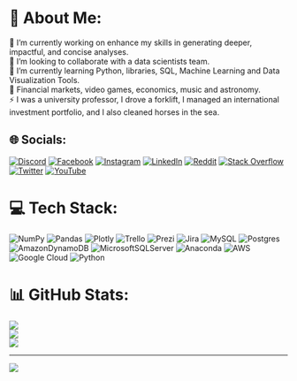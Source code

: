 # 💫 About Me:
🔭 I’m currently working on enhance my skills in generating deeper, impactful, and concise analyses.<br>👯 I’m looking to collaborate with a data scientists team.<br>🌱 I’m currently learning Python, libraries, SQL, Machine Learning and Data Visualization Tools.<br>💬 Financial markets, video games, economics, music and astronomy.<br>⚡ I was a university professor, I drove a forklift, I managed an international investment portfolio, and I also cleaned horses in the sea.


## 🌐 Socials:
[![Discord](https://img.shields.io/badge/Discord-%237289DA.svg?logo=discord&logoColor=white)](https://discord.gg/MohamedGlass#2359) [![Facebook](https://img.shields.io/badge/Facebook-%231877F2.svg?logo=Facebook&logoColor=white)](https://facebook.com//nicolas.prieto2) [![Instagram](https://img.shields.io/badge/Instagram-%23E4405F.svg?logo=Instagram&logoColor=white)](https://instagram.com/@nicoprietog) [![LinkedIn](https://img.shields.io/badge/LinkedIn-%230077B5.svg?logo=linkedin&logoColor=white)](https://linkedin.com/in/nprietog/) [![Reddit](https://img.shields.io/badge/Reddit-%23FF4500.svg?logo=Reddit&logoColor=white)](https://reddit.com/user/Complete_Cut_5851) [![Stack Overflow](https://img.shields.io/badge/-Stackoverflow-FE7A16?logo=stack-overflow&logoColor=white)](https://stackoverflow.com/users/19763057) [![Twitter](https://img.shields.io/badge/Twitter-%231DA1F2.svg?logo=Twitter&logoColor=white)](https://twitter.com/@Olotarico) [![YouTube](https://img.shields.io/badge/YouTube-%23FF0000.svg?logo=YouTube&logoColor=white)](https://youtube.com/@@nikoprieto1) 

# 💻 Tech Stack:
![NumPy](https://img.shields.io/badge/numpy-%23013243.svg?style=for-the-badge&logo=numpy&logoColor=white) ![Pandas](https://img.shields.io/badge/pandas-%23150458.svg?style=for-the-badge&logo=pandas&logoColor=white) ![Plotly](https://img.shields.io/badge/Plotly-%233F4F75.svg?style=for-the-badge&logo=plotly&logoColor=white) ![Trello](https://img.shields.io/badge/Trello-%23026AA7.svg?style=for-the-badge&logo=Trello&logoColor=white) ![Prezi](https://img.shields.io/badge/Prezi-%23000000.svg?style=for-the-badge&logo=Prezi&logoColor=white) ![Jira](https://img.shields.io/badge/jira-%230A0FFF.svg?style=for-the-badge&logo=jira&logoColor=white) ![MySQL](https://img.shields.io/badge/mysql-%2300f.svg?style=for-the-badge&logo=mysql&logoColor=white) ![Postgres](https://img.shields.io/badge/postgres-%23316192.svg?style=for-the-badge&logo=postgresql&logoColor=white) ![AmazonDynamoDB](https://img.shields.io/badge/Amazon%20DynamoDB-4053D6?style=for-the-badge&logo=Amazon%20DynamoDB&logoColor=white) ![MicrosoftSQLServer](https://img.shields.io/badge/Microsoft%20SQL%20Sever-CC2927?style=for-the-badge&logo=microsoft%20sql%20server&logoColor=white) ![Anaconda](https://img.shields.io/badge/Anaconda-%2344A833.svg?style=for-the-badge&logo=anaconda&logoColor=white) ![AWS](https://img.shields.io/badge/AWS-%23FF9900.svg?style=for-the-badge&logo=amazon-aws&logoColor=white) ![Google Cloud](https://img.shields.io/badge/Google%20Cloud-%234285F4.svg?style=for-the-badge&logo=google-cloud&logoColor=white) ![Python](https://img.shields.io/badge/python-3670A0?style=for-the-badge&logo=python&logoColor=ffdd54)
# 📊 GitHub Stats:
![](https://github-readme-stats.vercel.app/api?username=nicoprietog&theme=radical&hide_border=true&include_all_commits=false&count_private=true)<br/>
![](https://github-readme-streak-stats.herokuapp.com/?user=nicoprietog&theme=radical&hide_border=true)<br/>
![](https://github-readme-stats.vercel.app/api/top-langs/?username=nicoprietog&theme=radical&hide_border=true&include_all_commits=false&count_private=true&layout=compact)

---
[![](https://visitcount.itsvg.in/api?id=nicoprietog&icon=2&color=0)](https://visitcount.itsvg.in)

<!-- Proudly created with GPRM ( https://gprm.itsvg.in ) -->

